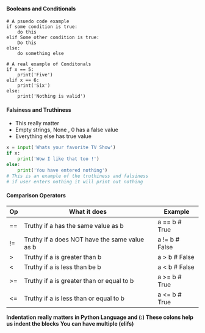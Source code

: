#### Booleans and Conditionals
```Python3
# A psuedo code example
if some condition is true:
    do this
elif Some other condition is true:
    Do this
else:
    do something else

```

```Python3
# A real example of Conditonals
if x == 5:
    print('Five')
elif x == 6:
    print('Six')
else:
    print('Nothing is valid')
```

#### Falsiness and Truthiness
* This really matter
* Empty strings, None , 0 has a false value
* Everything else has true value 
```Python
x = input('Whats your favorite TV Show')
if x:
    print('Wow I like that too !')
else:
    print('You have entered nothing') 
# This is an example of the truthiness and falsiness 
# if user enters nothing it will print out nothing
```

#### Comparison Operators

| Op | What it does | Example |
| ------------- | ------------- | ------------- |
| == | Truthy if a has the same value as b | a == b  # True
| != | Truthy if a does NOT have the same value as b | a != b  # False
| > | Truthy if a is greater than b | a > b  # False
| < | Truthy if a is less than be b | a < b  # False
| >= | Truthy if a is greater than or equal to b | a >= b  # True
| <= | Truthy if a is less than or equal to b | a <= b  # True


**Indentation really matters in Python Language and (:) These colons help us indent the blocks**
**You can have multiple (elifs)**